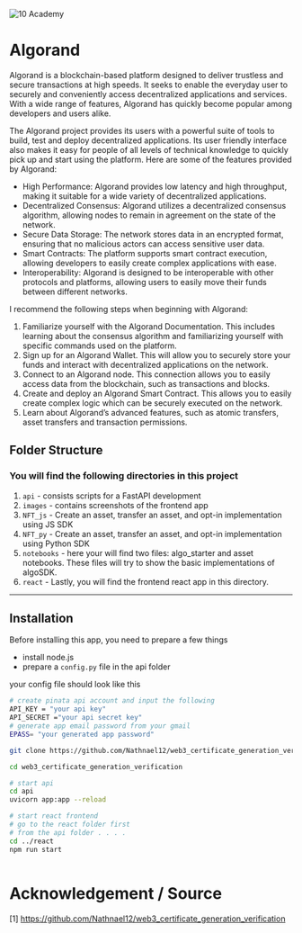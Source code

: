 ![10 Academy](https://static.wixstatic.com/media/081e5b_5553803fdeec4cbb817ed4e85e1899b2~mv2.png/v1/fill/w_246,h_106,al_c,q_85,usm_0.66_1.00_0.01,enc_auto/10%20Academy%20FA-02%20-%20transparent%20background%20-%20cropped.png)
# Algorand
Algorand is a blockchain-based platform designed to deliver trustless and secure transactions at high speeds. It seeks to enable the everyday user to securely and conveniently access decentralized applications and services. With a wide range of features, Algorand has quickly become popular among developers and users alike. 


The Algorand project provides its users with a powerful suite of tools to build, test and deploy decentralized applications. Its user friendly interface also makes it easy for people of all levels of technical knowledge to quickly pick up and start using the platform. Here are some of the features provided by Algorand: 

* High Performance: Algorand provides low latency and high throughput, making it suitable for a wide variety of decentralized applications.
* Decentralized Consensus: Algorand utilizes a decentralized consensus algorithm, allowing nodes to remain in agreement on the state of the network.
* Secure Data Storage: The network stores data in an encrypted format, ensuring that no malicious actors can access sensitive user data.
* Smart Contracts: The platform supports smart contract execution, allowing developers to easily create complex applications with ease.
* Interoperability: Algorand is designed to be interoperable with other protocols and platforms, allowing users to easily move their funds between different networks. 


I recommend the following steps when beginning with Algorand: 

1. Familiarize yourself with the Algorand Documentation. This includes learning about the consensus algorithm and familiarizing yourself with specific commands used on the platform.
2. Sign up for an Algorand Wallet. This will allow you to securely store your funds and interact with decentralized applications on the network. 
3. Connect to an Algorand node. This connection allows you to easily access data from the blockchain, such as transactions and blocks. 
4. Create and deploy an Algorand Smart Contract. This allows you to easily create complex logic which can be securely executed on the network.
5. Learn about Algorand’s advanced features, such as atomic transfers, asset transfers and transaction permissions. 

## Folder Structure
### You will find the following directories in this project
1. `api` - consists scripts for a FastAPI development
2. `images` - contains screenshots of the frontend app
3. `NFT_js` - Create an asset, transfer an asset, and opt-in implementation using JS SDK
4. `NFT_py` - Create an asset, transfer an asset, and opt-in implementation using Python SDK
5. `notebooks` - here your will find two files: algo_starter and asset notebooks. These files will try to show the basic implementations of algoSDK.
6. `react` - Lastly, you will find the frontend react app in this directory.
__________

## Installation
Before installing this app, you need to prepare a few things
- install node.js
- prepare a `config.py` file in the api folder

your config file should look like this

```bash
# create pinata api account and input the following
API_KEY = "your api key"
API_SECRET ="your api secret key"
# generate app email password from your gmail
EPASS= "your generated app password"
```

```bash
git clone https://github.com/Nathnael12/web3_certificate_generation_verification.git

cd web3_certificate_generation_verification

# start api
cd api
uvicorn app:app --reload

# start react frontend
# go to the react folder first 
# from the api folder . . . .
cd ../react
npm run start



```
# Acknowledgement / Source


[1]  https://github.com/Nathnael12/web3_certificate_generation_verification
